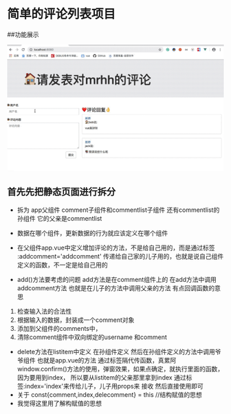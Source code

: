 # 简单的评论列表项目 
##功能展示

![avatar](./pinglun.gif)

## 首先先把静态页面进行拆分 

+ 拆为 app父组件 comment子组件和commentlist子组件 还有commentlist的孙组件 
它的父亲是commentlist


+ 数据在哪个组件，更新数据的行为就应该定义在哪个组件
+ 在父组件app.vue中定义增加评论的方法，不是给自己用的，而是通过标签 :addcomment='addcomment' 
传递给自己家的儿子用的，也就是说自己组件定义的函数，不一定是给自己用的

+ add()方法要考虑的问题 add方法是在comment组件上的 在add方法中调用addcomment方法
也就是在儿子的方法中调用父亲的方法 有点回调函数的意思
1. 检查输入法的合法性
2. 根据输入的数据，封装成一个comment对象
3. 添加到父组件的comments中，
4. 清除comment组件中双向绑定的username 和comment

+ delete方法在listitem中定义 在孙组件定义 然后在孙组件定义的方法中调用爷爷组件
也就是app.vue的方法 通过标签隔代传函数，真累阿 
window.confirm()方法的使用，弹窗效果，如果点确定，就执行里面的函数，因为要用到index，
所以要从listitem的父亲那里拿到index 通过标签:index='index'来传给儿子，儿子用props来
接收 然后直接使用即可
+ 关于  const{comment,index,delecomment} = this //结构赋值的思想 
+ 我觉得这里用了解构赋值的思想
